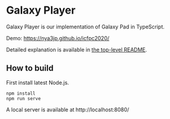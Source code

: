 # Galaxy Player

Galaxy Player is our implementation of Galaxy Pad in TypeScript.

Demo: https://nya3jp.github.io/icfpc2020/

Detailed explanation is available in [the top-level README].

[the top-level README]: /

## How to build

First install latest Node.js.

```
npm install
npm run serve
```

A local server is available at http://localhost:8080/
